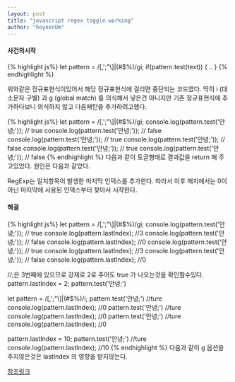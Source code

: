```yaml
---
layout: post
title: "javascript regex toggle working"
author: "hoyeonUm"
---
```



#### 사건의시작
{% highlight js%}
let pattern = /[,';"\\]|(#\$%)/gi;
if(pattern.test(text)) {
  ..
}
{% endhighlight %}

위와같은 정규표현식이있어서 해당 정규표현식에 걸리면 중단되는 코드였다.
딱히 i (대소문자 구별) 과 g (global match) 를 의식해서 넣은건 아니지만 기존 정규표현식에 추가하다보니 의식하지 않고 다음패턴을 추가하려고했다.

{% highlight js%}
let pattern = /[,';"\\]|(#\$%)/gi;
console.log(pattern.test('안녕;')); // true
console.log(pattern.test('안녕;')); // false
console.log(pattern.test('안녕;')); // true
console.log(pattern.test('안녕;')); // false
console.log(pattern.test('안녕;')); // true
console.log(pattern.test('안녕;')); // false
{% endhighlight %}
다음과 같이 토글형태로 결과값을 return 해 주고있었다. 원인은 다음과 같았다.

RegExp는 일치항목이 발생한 마지막 인덱스를 추가한다.
따라서 이후 매치에서는 0이 아닌 마지막에 사용된 인덱스부터 찾아서 시작한다.

#### 해결
{% highlight js%}
let pattern = /[,';"\\]|(#\$%)/gi;
console.log(pattern.test('안녕;')); // true
console.log(pattern.lastIndex); //3
console.log(pattern.test('안녕;')); // false
console.log(pattern.lastIndex); //0
console.log(pattern.test('안녕;')); // true
console.log(pattern.lastIndex); //3
console.log(pattern.test('안녕;')); // false
console.log(pattern.lastIndex); //0

//;은 3번째에 있으므로 강제로 2로 주어도 true 가 나오는것을 확인할수있다.
pattern.lastIndex = 2;
pattern.test('안녕;')


let pattern = /[,';"\\]|(#\$%)/i;
pattern.test('안녕;') //ture
console.log(pattern.lastIndex); //0
pattern.test('안녕;') //ture
console.log(pattern.lastIndex); //0
pattern.test('안녕;') //ture
console.log(pattern.lastIndex); //0

pattern.lastIndex = 10;
pattern.test('안녕;') //ture
console.log(pattern.lastIndex); //10
{% endhighlight %}
다음과 같이 g 옵션을 주지않은것은 lastIndex 의 영향을 받지않는다.

[참조링크](https://stackoverflow.com/questions/1520800/why-does-a-regexp-with-global-flag-give-wrong-results)
